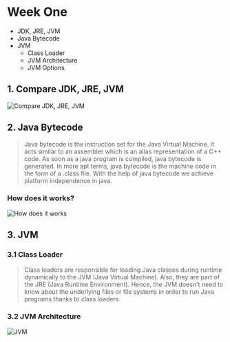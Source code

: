 # Week One
* JDK, JRE, JVM
* Java Bytecode
* JVM
  * Class Loader
  * JVM Architecture
  * JVM Options

## 1. Compare JDK, JRE, JVM
![Compare JDK, JRE, JVM](https://cdn.techbeamers.com/wp-content/uploads/2019/03/JVM-vs-JRE-vs-JDK.png)

## 2. Java Bytecode
> Java bytecode is the instruction set for the Java Virtual Machine. It acts similar to an assembler which is an alias representation of a C++ code. As soon as a java program is compiled, java bytecode is generated. In more apt terms, java bytecode is the machine code in the form of a .class file. With the help of java bytecode we achieve platform independence in java.

### How does it works?
![How does it works](https://static.javatpoint.com/blog/images/java-bytecode.png)

## 3. JVM
### 3.1 Class Loader 
> Class loaders are responsible for loading Java classes during runtime dynamically to the JVM (Java Virtual Machine). Also, they are part of the JRE (Java Runtime Environment). Hence, the JVM doesn't need to know about the underlying files or file systems in order to run Java programs thanks to class loaders

### 3.2 JVM Architecture 
![JVM](https://www.javainterviewpoint.com/wp-content/uploads/2016/01/JVM-Architecture.png)
